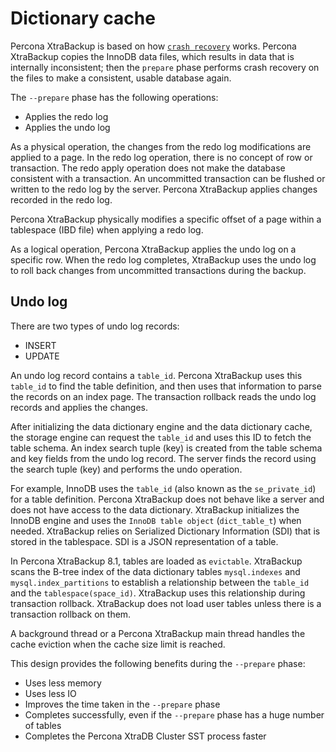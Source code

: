 # Dictionary cache 

Percona XtraBackup is based on how [`crash recovery`](https://dev.mysql.com/doc/refman/8.0/en/glossary.html#glos_crash_recovery) works. Percona XtraBackup copies the InnoDB data files, which results in data that is internally inconsistent; then the `prepare` phase performs crash recovery on the files to make a consistent, usable database again.

The `--prepare` phase has the following operations:

* Applies the redo log
* Applies the undo log

As a physical operation, the changes from the redo log modifications are applied to a page. In the redo log operation, there is no concept of row or transaction. The redo apply operation does not make the database consistent with a transaction. An uncommitted transaction can be flushed or written to the redo log by the server. Percona XtraBackup applies changes recorded in the redo log.

Percona XtraBackup physically modifies a specific offset of a page within a tablespace (IBD file) when applying a redo log. 

As a logical operation, Percona XtraBackup applies the undo log on a specific row. When the redo log completes, XtraBackup uses the undo log to roll back changes from uncommitted transactions during the backup.

## Undo log

There are two types of undo log records:

* INSERT
* UPDATE

An undo log record contains a `table_id`. Percona XtraBackup uses this `table_id` to find the table definition, and then uses that information to parse the records on an index page. The transaction rollback reads the undo log records and applies the changes. 

After initializing the data dictionary engine and the data dictionary cache, the storage engine can request the `table_id` and uses this ID to fetch the table schema. An index search tuple (key) is created from the table schema and key fields from the undo log record. The server finds the record using the search tuple (key) and performs the undo operation.

For example, InnoDB uses the `table_id` (also known as the `se_private_id`) for a table definition. Percona XtraBackup does not behave like a server and does not have access to the data dictionary. XtraBackup initializes the InnoDB engine and uses the `InnoDB table object` (`dict_table_t`) when needed. XtraBackup relies on Serialized Dictionary Information (SDI) that is stored in the tablespace. SDI is a JSON representation of a table.

In Percona XtraBackup 8.1, tables are loaded as `evictable`. XtraBackup scans the B-tree index of the data dictionary tables `mysql.indexes` and `mysql.index_partitions` to establish a relationship between the `table_id` and the `tablespace(space_id)`. XtraBackup uses this relationship during transaction rollback. XtraBackup does not load user tables unless there is a transaction rollback on them.

A background thread or a Percona XtraBackup main thread handles the cache eviction when the cache size limit is reached.

This  design provides the following benefits during the `--prepare` phase:

* Uses less memory
* Uses less IO
* Improves the time taken in the `--prepare` phase
* Completes successfully, even if the `--prepare` phase has a huge number of tables
* Completes the Percona XtraDB Cluster SST process faster

